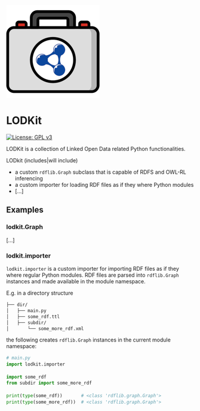![<img src="lodkit.png" width=50% height=50%>](./lodkit.png)

# LODKit
[![License: GPL v3](https://img.shields.io/badge/License-GPLv3-blue.svg)](https://www.gnu.org/licenses/gpl-3.0)

LODKit is a collection of Linked Open Data related Python functionalities. 

LODkit (includes|will include)
- a custom `rdflib.Graph` subclass that is capable of RDFS and OWL-RL inferencing 
- a custom importer for loading RDF files as if they where Python modules
- [...]

## Examples

### lodkit.Graph
[...]

### lodkit.importer

`lodkit.importer` is a custom importer for importing RDF files as if they where regular Python modules.
RDF files are parsed into `rdflib.Graph` instances and made available in the module namespace.

E.g. in a directory structure

```text
├── dir/
│   ├── main.py
│   ├── some_rdf.ttl
│   ├── subdir/
│       └── some_more_rdf.xml
```

the following creates `rdflib.Graph` instances in the current module namespace:

```python
# main.py
import lodkit.importer

import some_rdf
from subdir import some_more_rdf

print(type(some_rdf))       # <class 'rdflib.graph.Graph'>
print(type(some_more_rdf))  # <class 'rdflib.graph.Graph'>
```


